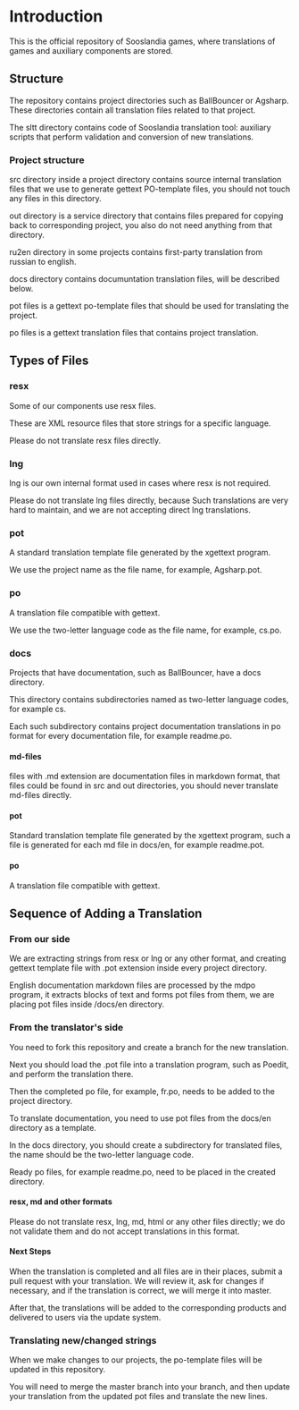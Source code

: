 # Introduction
This is the official repository of Sooslandia games, where translations of games and auxiliary components are stored.

## Structure
The repository contains project directories such as BallBouncer or Agsharp. These directories contain all translation files related to that project.

The sltt directory contains code of Sooslandia translation tool: auxiliary scripts that perform validation and conversion of new translations.

### Project structure

src directory inside a project directory contains source internal translation files that we use to generate gettext PO-template files, you should not touch any files in this directory.

out directory is a service directory that contains files prepared for copying back to corresponding project, you also do not need anything from that directory.

ru2en directory in some projects contains first-party translation from russian to english.

docs directory contains documuntation translation files, will be described below.

pot files is a gettext po-template files that should be used for translating the project.

po files is a gettext translation files that contains project translation.

## Types of Files
### resx
Some of our components use resx files.

These are XML resource files that store strings for a specific language.

Please do not translate resx files directly.

### lng
lng is our own internal format used in cases where resx is not required.

Please do not translate lng files directly, because Such translations are very hard to maintain, and we are not accepting direct lng translations.

### pot
A standard translation template file generated by the xgettext program.

We use the project name as the file name, for example, Agsharp.pot.

### po
A translation file compatible with gettext.

We use the two-letter language code as the file name, for example, cs.po.

### docs
Projects that have documentation, such as BallBouncer, have a docs directory.

This directory contains subdirectories named as two-letter language codes, for example cs.

Each such subdirectory contains project documentation translations in po format for every documentation file, for example readme.po.

#### md-files
files with .md extension are documentation files in markdown format, that files could be found in src and out directories, you should never translate md-files directly.

#### pot
Standard translation template file generated by the xgettext program, such a file is generated for each md file in docs/en, for example readme.pot.

#### po
A translation file compatible with gettext.

## Sequence of Adding a Translation
### From our side
We are extracting strings from resx or lng or any other format, and creating gettext template file with .pot extension inside every project directory.

English documentation markdown files are processed by the mdpo program, it extracts blocks of text and forms pot files from them, we are placing pot files inside <project>/docs/en directory.

### From the translator's side
You need to fork this repository and create a branch for the new translation.

Next you should load the .pot file into a translation program, such as Poedit, and perform the translation there.

Then the completed po file, for example, fr.po, needs to be added to the project directory.

To translate documentation, you need to use pot files from the docs/en directory as a template.

In the docs directory, you should create a subdirectory for translated files, the name should be the two-letter language code.

Ready po files, for example readme.po, need to be placed in the created directory.

#### resx, md and other formats
Please do not translate resx, lng, md, html or any other files directly; we do not validate them and do not accept translations in this format.

#### Next Steps
When the translation is completed and all files are in their places, submit a pull request with your translation. We will review it, ask for changes if necessary, and if the translation is correct, we will merge it into master.

After that, the translations will be added to the corresponding products and delivered to users via the update system.

### Translating new/changed strings
When we make changes to our projects, the po-template files will be updated in this repository.

You will need to merge the master branch into your branch, and then update your translation from the updated pot files and translate the new lines.
